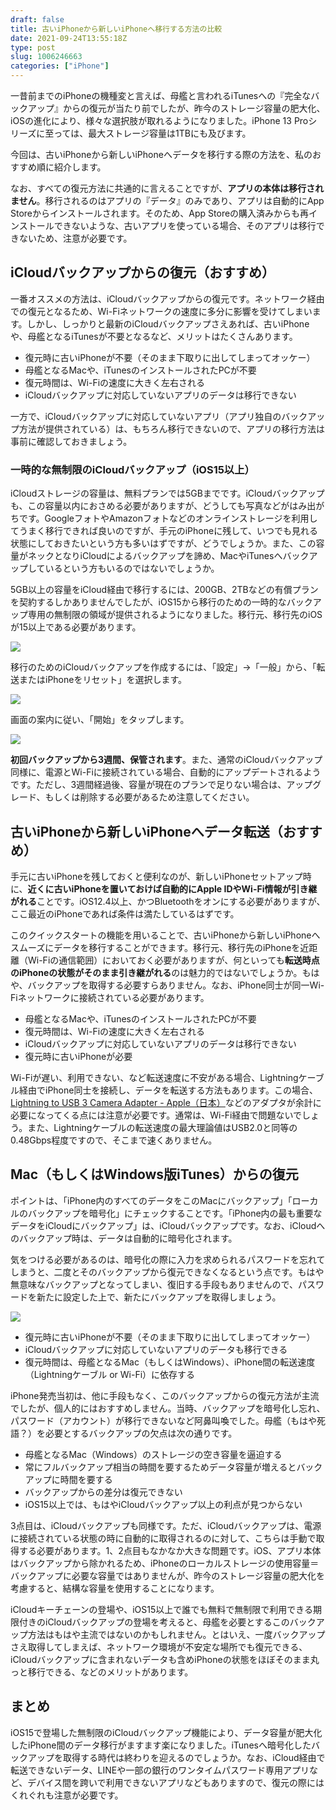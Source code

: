 ```yaml
---
draft: false
title: 古いiPhoneから新しいiPhoneへ移行する方法の比較
date: 2021-09-24T13:55:18Z   
type: post
slug: 1006246663
categories: ["iPhone"]
---
```

一昔前までのiPhoneの機種変と言えば、母艦と言われるiTunesへの『完全なバックアップ』からの復元が当たり前でしたが、昨今のストレージ容量の肥大化、iOSの進化により、様々な選択肢が取れるようになりました。iPhone 13 Proシリーズに至っては、最大ストレージ容量は1TBにも及びます。

今回は、古いiPhoneから新しいiPhoneへデータを移行する際の方法を、私のおすすめ順に紹介します。

なお、すべての復元方法に共通的に言えることですが、**アプリの本体は移行されません**。移行されるのはアプリの『データ』のみであり、アプリは自動的にApp Storeからインストールされます。そのため、App Storeの購入済みからも再インストールできないような、古いアプリを使っている場合、そのアプリは移行できないため、注意が必要です。

## iCloudバックアップからの復元（おすすめ）

一番オススメの方法は、iCloudバックアップからの復元です。ネットワーク経由での復元となるため、Wi-Fiネットワークの速度に多分に影響を受けてしまいます。しかし、しっかりと最新のiCloudバックアップさえあれば、古いiPhoneや、母艦となるiTunesが不要となるなど、メリットはたくさんあります。

* 復元時に古いiPhoneが不要（そのまま下取りに出してしまってオッケー）
* 母艦となるMacや、iTunesのインストールされたPCが不要
* 復元時間は、Wi-Fiの速度に大きく左右される
* iCloudバックアップに対応していないアプリのデータは移行できない

一方で、iCloudバックアップに対応していないアプリ（アプリ独自のバックアップ方法が提供されている）は、もちろん移行できないので、アプリの移行方法は事前に確認しておきましょう。

### 一時的な無制限のiCloudバックアップ（iOS15以上）

iCloudストレージの容量は、無料プランでは5GBまでです。iCloudバックアップも、この容量以内におさめる必要がありますが、どうしても写真などがはみ出がちです。GoogleフォトやAmazonフォトなどのオンラインストレージを利用してうまく移行できれば良いのですが、手元のiPhoneに残して、いつでも見れる状態にしておきたいという方も多いはずですが、どうでしょうか。また、この容量がネックとなりiCloudによるバックアップを諦め、MacやiTunesへバックアップしているという方もいるのではないでしょうか。

5GB以上の容量をiCloud経由で移行するには、200GB、2TBなどの有償プランを契約するしかありませんでしたが、iOS15から移行のための一時的なバックアップ専用の無制限の領域が提供されるようになりました。移行元、移行先のiOSが15以上である必要があります。

![](134649090-3bdee927-01f8-44e9-a550-2c76d66b75b2.jpeg)

移行のためのiCloudバックアップを作成するには、「設定」→「一般」から、「転送またはiPhoneをリセット」を選択します。

![](134649131-ad43e8b2-20fe-4acd-b29c-fc3b9724a044.jpeg)

画面の案内に従い、「開始」をタップします。

![](134649148-fcc99fcc-0fe0-4ee4-9cc4-2d99185a6c18.jpeg)

**初回バックアップから3週間、保管されます**。また、通常のiCloudバックアップ同様に、電源とWi-Fiに接続されている場合、自動的にアップデートされるようです。ただし、3週間経過後、容量が現在のプランで足りない場合は、アップグレード、もしくは削除する必要があるため注意してください。

## 古いiPhoneから新しいiPhoneへデータ転送（おすすめ）

手元に古いiPhoneを残しておくと便利なのが、新しいiPhoneセットアップ時に、**近くに古いiPhoneを置いておけば自動的にApple IDやWi-Fi情報が引き継がれる**ことです。iOS12.4以上、かつBluetoothをオンにする必要がありますが、ここ最近のiPhoneであれば条件は満たしているはずです。

このクイックスタートの機能を用いることで、古いiPhoneから新しいiPhoneへスムーズにデータを移行することができます。移行元、移行先のiPhoneを近距離（Wi-Fiの通信範囲）においておく必要がありますが、何といっても**転送時点のiPhoneの状態がそのまま引き継がれる**のは魅力的ではないでしょうか。もはや、バックアップを取得する必要すらありません。なお、iPhone同士が同一Wi-Fiネットワークに接続されている必要があります。

* 母艦となるMacや、iTunesのインストールされたPCが不要
* 復元時間は、Wi-Fiの速度に大きく左右される
* iCloudバックアップに対応していないアプリのデータは移行できない
* 復元時に古いiPhoneが必要

Wi-Fiが遅い、利用できない、など転送速度に不安がある場合、Lightningケーブル経由でiPhone同士を接続し、データを転送する方法もあります。この場合、[Lightning to USB 3 Camera Adapter - Apple（日本）](https://www.apple.com/jp/shop/product/MK0W2AM/A/lightning-usb-3%E3%82%AB%E3%83%A1%E3%83%A9%E3%82%A2%E3%83%80%E3%83%97%E3%82%BF)などのアダプタが余計に必要になってくる点には注意が必要です。通常は、Wi-Fi経由で問題ないでしょう。また、Lightningケーブルの転送速度の最大理論値はUSB2.0と同等の0.48Gbps程度ですので、そこまで速くありません。

## Mac（もしくはWindows版iTunes）からの復元

ポイントは、「iPhone内のすべてのデータをこのMacにバックアップ」「ローカルのバックアップを暗号化」にチェックすることです。「iPhone内の最も重要なデータをiCloudにバックアップ」は、iCloudバックアップです。なお、iCloudへのバックアップ時は、データは自動的に暗号化されます。

気をつける必要があるのは、暗号化の際に入力を求められるパスワードを忘れてしまうと、二度とそのバックアップから復元できなくなるという点です。もはや無意味なバックアップとなってしまい、復旧する手段もありませんので、パスワードを新たに設定した上で、新たにバックアップを取得しましょう。

![](134681011-23e3d566-b8fb-45da-914b-d029240fa6db.jpg)

* 復元時に古いiPhoneが不要（そのまま下取りに出してしまってオッケー） 
* iCloudバックアップに対応していないアプリのデータも移行できる
* 復元時間は、母艦となるMac（もしくはWindows）、iPhone間の転送速度（Lightningケーブル or Wi-Fi）に依存する

iPhone発売当初は、他に手段もなく、このバックアップからの復元方法が主流でしたが、個人的にはおすすめしません。当時、バックアップを暗号化し忘れ、パスワード（アカウント）が移行できないなど阿鼻叫喚でした。母艦（もはや死語？）を必要とするバックアップの欠点は次の通りです。

* 母艦となるMac（Windows）のストレージの空き容量を逼迫する
* 常にフルバックアップ相当の時間を要するためデータ容量が増えるとバックアップに時間を要する
* バックアップからの差分は復元できない
* iOS15以上では、もはやiCloudバックアップ以上の利点が見つからない

3点目は、iCloudバックアップも同様です。ただ、iCloudバックアップは、電源に接続されている状態の時に自動的に取得されるのに対して、こちらは手動で取得する必要があります。1、2点目もなかなか大きな問題です。iOS、アプリ本体はバックアップから除かれるため、iPhoneのローカルストレージの使用容量＝バックアップに必要な容量ではありませんが、昨今のストレージ容量の肥大化を考慮すると、結構な容量を使用することになります。

iCloudキーチェーンの登場や、iOS15以上で誰でも無料で無制限で利用できる期限付きのiCloudバックアップの登場を考えると、母艦を必要とするこのバックアップ方法はもはや主流ではないのかもしれません。とはいえ、一度バックアップさえ取得してしまえば、ネットワーク環境が不安定な場所でも復元できる、iCloudバックアップに含まれないデータも含めiPhoneの状態をほぼそのまま丸っと移行できる、などのメリットがあります。

## まとめ

iOS15で登場した無制限のiCloudバックアップ機能により、データ容量が肥大化したiPhone間のデータ移行がますます楽になりました。iTunesへ暗号化したバックアップを取得する時代は終わりを迎えるのでしょうか。なお、iCloud経由で転送できないデータ、LINEや一部の銀行のワンタイムパスワード専用アプリなど、デバイス間を跨いで利用できないアプリなどもありますので、復元の際にはくれぐれも注意が必要です。
